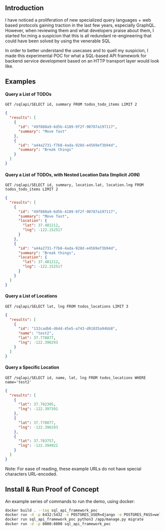 ## Introduction

I have noticed a proliferation of new specialized query languages + web based protocols gaining traction in the last few years, especially GraphQL. However, when reviewing them and what developers praise about them, I started for.ming a suspicion that this is all redundant re-engineering that could have been solved by using the venerable SQL

In order to better understand the usecases and to quell my suspicion, I made this experimental POC for what a SQL-based API framework for backend service development based on an HTTP transport layer would look like.

## Examples
#### Query a List of TODOs
`GET /sqlapi/SELECT id, summary FROM todos_todo_items LIMIT 2`
```json
{
  "results": [
    {
      "id": "49f880a9-6d5b-4189-9f2f-90787a197117",
      "summary": "Move fast"
    },
    {
      "id": "a44a2731-f7b8-4ada-928d-e4569ef3b94d",
      "summary": "Break things"
    }
  ]
}
```

#### Query a List of TODOs, with Nested Location Data (Implicit JOIN)
`GET /sqlapi/SELECT id, summary, location.lat, location.lng FROM todos_todo_items LIMIT 2`
```json
{
  "results": [
    {
      "id": "49f880a9-6d5b-4189-9f2f-90787a197117",
      "summary": "Move fast",
      "location": {
        "lat": 37.481212,
        "lng": -122.152517
      }
    },
    {
      "id": "a44a2731-f7b8-4ada-928d-e4569ef3b94d",
      "summary": "Break things",
      "location": {
        "lat": 37.481212,
        "lng": -122.152517
      }
    }
  ]
}

```

#### Query a List of Locations
`GET /sqlapi/SELECT lat, lng FROM todos_locations LIMIT 3`
```json
{
  "results": [
    {
      "id": "132cadb6-d64d-45e5-a743-d91035a94bb8",
      "name": "test2",
      "lat": 37.778877,
      "lng": -122.396293
    }
  ]
}
```

#### Query a Specific Location
`GET /sqlapi/SELECT id, name, lat, lng FROM todos_locations WHERE name='test2'`
```json
{
  "results": [
    {
      "lat": 37.782305,
      "lng": -122.397391
    },
    {
      "lat": 37.778877,
      "lng": -122.396293
    },
    {
      "lat": 37.783757,
      "lng": -122.394922
    }
  ]
}

```

Note: For ease of reading, these example URLs do not have special characters URL-encoded.

## Install & Run Proof of Concept

An example series of commands to run the demo, using docker:
```bash
docker build . --tag sql_api_framework_poc
docker run -d -p 6432:5432 -e POSTGRES_USER=django -e POSTGRES_PASS=well_known -e POSTGRES_DBNAME=sqlapi kartoza/postgis:11.0-2.5
docker run sql_api_framework_poc python3 /app/manage.py migrate
docker run -d -p 8000:8000 sql_api_framework_poc
```

